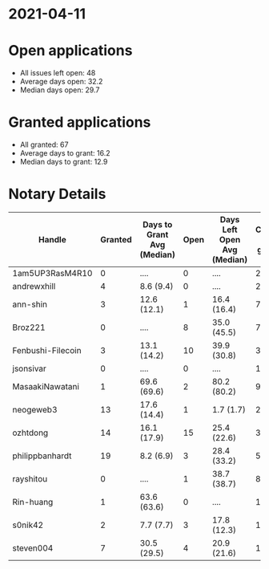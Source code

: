 2021-04-11
==========

# Open applications

- All issues left open: 48
- Average days open: 32.2
- Median days open: 29.7

# Granted applications

- All granted: 67
- Average days to grant: 16.2
- Median days to grant: 12.9

# Notary Details

| Handle            |   Granted | Days to Grant Avg (Median)   |   Open | Days Left Open Avg (Median)   |   Closed (no grant) |
|-------------------|-----------|------------------------------|--------|-------------------------------|---------------------|
| 1am5UP3RasM4R10   |         0 | ....                         |      0 | ....                          |                   2 |
| andrewxhill       |         4 | 8.6  (9.4)                   |      0 | ....                          |                  23 |
| ann-shin          |         3 | 12.6  (12.1)                 |      1 | 16.4  (16.4)                  |                   7 |
| Broz221           |         0 | ....                         |      8 | 35.0  (45.5)                  |                   7 |
| Fenbushi-Filecoin |         3 | 13.1  (14.2)                 |     10 | 39.9  (30.8)                  |                  31 |
| jsonsivar         |         0 | ....                         |      0 | ....                          |                  13 |
| MasaakiNawatani   |         1 | 69.6  (69.6)                 |      2 | 80.2  (80.2)                  |                   9 |
| neogeweb3         |        13 | 17.6  (14.4)                 |      1 | 1.7  (1.7)                    |                  23 |
| ozhtdong          |        14 | 16.1  (17.9)                 |     15 | 25.4  (22.6)                  |                  39 |
| philippbanhardt   |        19 | 8.2  (6.9)                   |      3 | 28.4  (33.2)                  |                  57 |
| rayshitou         |         0 | ....                         |      1 | 38.7  (38.7)                  |                   8 |
| Rin-huang         |         1 | 63.6  (63.6)                 |      0 | ....                          |                   1 |
| s0nik42           |         2 | 7.7  (7.7)                   |      3 | 17.8  (12.3)                  |                  15 |
| steven004         |         7 | 30.5  (29.5)                 |      4 | 20.9  (21.6)                  |                  13 |